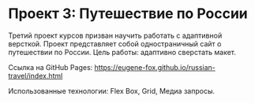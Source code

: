 # Проект 3: Путешествие по России

Третий проект курсов призван научить работать с адаптивной версткой. Проект представляет собой одностраничный сайт о путешествии по России. Цель работы: адаптивно сверстать макет.

Ссылка на GitHub Pages: https://eugene-fox.github.io/russian-travel/index.html

Использованные технологии: Flex Box, Grid, Медиа запросы.

